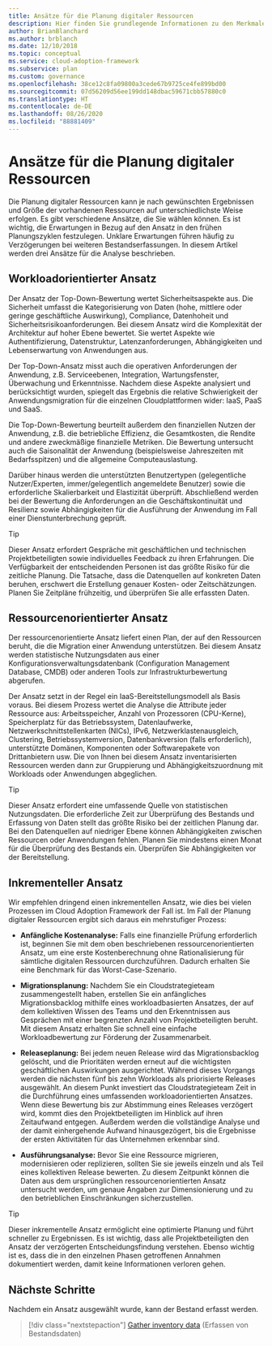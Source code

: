 ```yaml
---
title: Ansätze für die Planung digitaler Ressourcen
description: Hier finden Sie grundlegende Informationen zu den Merkmalen und Anforderungen des workloadorientierten, ressourcenorientierten und inkrementellen Top-Down-Ansatzes für die Planung digitaler Ressourcen.
author: BrianBlanchard
ms.author: brblanch
ms.date: 12/10/2018
ms.topic: conceptual
ms.service: cloud-adoption-framework
ms.subservice: plan
ms.custom: governance
ms.openlocfilehash: 38ce12c8fa09800a3cede67b9725ce4fe899bd00
ms.sourcegitcommit: 07d56209d56ee199dd148dbac59671cbb57880c0
ms.translationtype: HT
ms.contentlocale: de-DE
ms.lasthandoff: 08/26/2020
ms.locfileid: "88881409"
---
```

# <a name="approaches-to-digital-estate-planning"></a>Ansätze für die Planung digitaler Ressourcen

Die Planung digitaler Ressourcen kann je nach gewünschten Ergebnissen und Größe der vorhandenen Ressourcen auf unterschiedlichste Weise erfolgen. Es gibt verschiedene Ansätze, die Sie wählen können. Es ist wichtig, die Erwartungen in Bezug auf den Ansatz in den frühen Planungszyklen festzulegen. Unklare Erwartungen führen häufig zu Verzögerungen bei weiteren Bestandserfassungen. In diesem Artikel werden drei Ansätze für die Analyse beschrieben.

## <a name="workload-driven-approach"></a>Workloadorientierter Ansatz

Der Ansatz der Top-Down-Bewertung wertet Sicherheitsaspekte aus. Die Sicherheit umfasst die Kategorisierung von Daten (hohe, mittlere oder geringe geschäftliche Auswirkung), Compliance, Datenhoheit und Sicherheitsrisikoanforderungen. Bei diesem Ansatz wird die Komplexität der Architektur auf hoher Ebene bewertet. Sie wertet Aspekte wie Authentifizierung, Datenstruktur, Latenzanforderungen, Abhängigkeiten und Lebenserwartung von Anwendungen aus.

Der Top-Down-Ansatz misst auch die operativen Anforderungen der Anwendung, z.B. Serviceebenen, Integration, Wartungsfenster, Überwachung und Erkenntnisse. Nachdem diese Aspekte analysiert und berücksichtigt wurden, spiegelt das Ergebnis die relative Schwierigkeit der Anwendungsmigration für die einzelnen Cloudplattformen wider: IaaS, PaaS und SaaS.

Die Top-Down-Bewertung beurteilt außerdem den finanziellen Nutzen der Anwendung, z.B. die betriebliche Effizienz, die Gesamtkosten, die Rendite und andere zweckmäßige finanzielle Metriken. Die Bewertung untersucht auch die Saisonalität der Anwendung (beispielsweise Jahreszeiten mit Bedarfsspitzen) und die allgemeine Computeauslastung.

Darüber hinaus werden die unterstützten Benutzertypen (gelegentliche Nutzer/Experten, immer/gelegentlich angemeldete Benutzer) sowie die erforderliche Skalierbarkeit und Elastizität überprüft. Abschließend werden bei der Bewertung die Anforderungen an die Geschäftskontinuität und Resilienz sowie Abhängigkeiten für die Ausführung der Anwendung im Fall einer Dienstunterbrechung geprüft.

> [!TIP]
> Dieser Ansatz erfordert Gespräche mit geschäftlichen und technischen Projektbeteiligten sowie individuelles Feedback zu ihren Erfahrungen. Die Verfügbarkeit der entscheidenden Personen ist das größte Risiko für die zeitliche Planung. Die Tatsache, dass die Datenquellen auf konkreten Daten beruhen, erschwert die Erstellung genauer Kosten- oder Zeitschätzungen. Planen Sie Zeitpläne frühzeitig, und überprüfen Sie alle erfassten Daten.

## <a name="asset-driven-approach"></a>Ressourcenorientierter Ansatz

Der ressourcenorientierte Ansatz liefert einen Plan, der auf den Ressourcen beruht, die die Migration einer Anwendung unterstützen. Bei diesem Ansatz werden statistische Nutzungsdaten aus einer Konfigurationsverwaltungsdatenbank (Configuration Management Database, CMDB) oder anderen Tools zur Infrastrukturbewertung abgerufen.

Der Ansatz setzt in der Regel ein IaaS-Bereitstellungsmodell als Basis voraus. Bei diesem Prozess wertet die Analyse die Attribute jeder Ressource aus: Arbeitsspeicher, Anzahl von Prozessoren (CPU-Kerne), Speicherplatz für das Betriebssystem, Datenlaufwerke, Netzwerkschnittstellenkarten (NICs), IPv6, Netzwerklastenausgleich, Clustering, Betriebssystemversion, Datenbankversion (falls erforderlich), unterstützte Domänen, Komponenten oder Softwarepakete von Drittanbietern usw. Die von Ihnen bei diesem Ansatz inventarisierten Ressourcen werden dann zur Gruppierung und Abhängigkeitszuordnung mit Workloads oder Anwendungen abgeglichen.

> [!TIP]
> Dieser Ansatz erfordert eine umfassende Quelle von statistischen Nutzungsdaten. Die erforderliche Zeit zur Überprüfung des Bestands und Erfassung von Daten stellt das größte Risiko bei der zeitlichen Planung dar. Bei den Datenquellen auf niedriger Ebene können Abhängigkeiten zwischen Ressourcen oder Anwendungen fehlen. Planen Sie mindestens einen Monat für die Überprüfung des Bestands ein. Überprüfen Sie Abhängigkeiten vor der Bereitstellung.

## <a name="incremental-approach"></a>Inkrementeller Ansatz

Wir empfehlen dringend einen inkrementellen Ansatz, wie dies bei vielen Prozessen im Cloud Adoption Framework der Fall ist. Im Fall der Planung digitaler Ressourcen ergibt sich daraus ein mehrstufiger Prozess:

- **Anfängliche Kostenanalyse:** Falls eine finanzielle Prüfung erforderlich ist, beginnen Sie mit dem oben beschriebenen ressourcenorientierten Ansatz, um eine erste Kostenberechnung ohne Rationalisierung für sämtliche digitalen Ressourcen durchzuführen. Dadurch erhalten Sie eine Benchmark für das Worst-Case-Szenario.

- **Migrationsplanung:** Nachdem Sie ein Cloudstrategieteam zusammengestellt haben, erstellen Sie ein anfängliches Migrationsbacklog mithilfe eines workloadbasierten Ansatzes, der auf dem kollektiven Wissen des Teams und den Erkenntnissen aus Gesprächen mit einer begrenzten Anzahl von Projektbeteiligten beruht. Mit diesem Ansatz erhalten Sie schnell eine einfache Workloadbewertung zur Förderung der Zusammenarbeit.

- **Releaseplanung:** Bei jedem neuen Release wird das Migrationsbacklog gelöscht, und die Prioritäten werden erneut auf die wichtigsten geschäftlichen Auswirkungen ausgerichtet. Während dieses Vorgangs werden die nächsten fünf bis zehn Workloads als priorisierte Releases ausgewählt. An diesem Punkt investiert das Cloudstrategieteam Zeit in die Durchführung eines umfassenden workloadorientierten Ansatzes. Wenn diese Bewertung bis zur Abstimmung eines Releases verzögert wird, kommt dies den Projektbeteiligten im Hinblick auf ihren Zeitaufwand entgegen. Außerdem werden die vollständige Analyse und der damit einhergehende Aufwand hinausgezögert, bis die Ergebnisse der ersten Aktivitäten für das Unternehmen erkennbar sind.

- **Ausführungsanalyse:** Bevor Sie eine Ressource migrieren, modernisieren oder replizieren, sollten Sie sie jeweils einzeln und als Teil eines kollektiven Release bewerten. Zu diesem Zeitpunkt können die Daten aus dem ursprünglichen ressourcenorientierten Ansatz untersucht werden, um genaue Angaben zur Dimensionierung und zu den betrieblichen Einschränkungen sicherzustellen.

> [!TIP]
> Dieser inkrementelle Ansatz ermöglicht eine optimierte Planung und führt schneller zu Ergebnissen. Es ist wichtig, dass alle Projektbeteiligten den Ansatz der verzögerten Entscheidungsfindung verstehen. Ebenso wichtig ist es, dass die in den einzelnen Phasen getroffenen Annahmen dokumentiert werden, damit keine Informationen verloren gehen.

## <a name="next-steps"></a>Nächste Schritte

Nachdem ein Ansatz ausgewählt wurde, kann der Bestand erfasst werden.

> [!div class="nextstepaction"]
> [Gather inventory data](./inventory.md) (Erfassen von Bestandsdaten)
